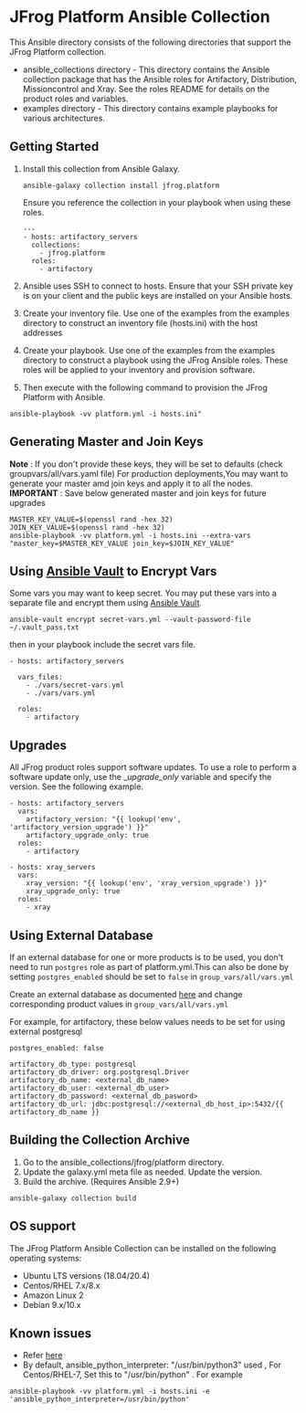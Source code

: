 # JFrog Platform Ansible Collection

This Ansible directory consists of the following directories that support the JFrog Platform collection.
 
 * ansible_collections directory - This directory contains the Ansible collection package that has the Ansible roles for Artifactory, Distribution, Missioncontrol and Xray. See the roles README for details on the product roles and variables.
 * examples directory - This directory contains example playbooks for various architectures.
 

 ## Getting Started
 
 1. Install this collection from Ansible Galaxy.
    
    ```
    ansible-galaxy collection install jfrog.platform
    ```
        
    Ensure you reference the collection in your playbook when using these roles.
        
    ```
    ---
    - hosts: artifactory_servers
      collections:
        - jfrog.platform
      roles:
        - artifactory
    
    ```
    
 2. Ansible uses SSH to connect to hosts. Ensure that your SSH private key is on your client and the public keys are installed on your Ansible hosts. 
 
 3. Create your inventory file. Use one of the examples from the examples directory to construct an inventory file (hosts.ini) with the host addresses
 
 4. Create your playbook. Use one of the examples from the examples directory to construct a playbook using the JFrog Ansible roles. These roles will be applied to your inventory and provision software.
 
 5. Then execute with the following command to provision the JFrog Platform with Ansible.
 
```
ansible-playbook -vv platform.yml -i hosts.ini"
```

## Generating Master and Join Keys
**Note** : If you don't provide these keys, they will be set to defaults (check groupvars/all/vars.yaml file)
For production deployments,You may want to generate your master amd join keys and apply it to all the nodes.
**IMPORTANT** : Save below generated master and join keys for future upgrades

```
MASTER_KEY_VALUE=$(openssl rand -hex 32)
JOIN_KEY_VALUE=$(openssl rand -hex 32)
ansible-playbook -vv platform.yml -i hosts.ini --extra-vars "master_key=$MASTER_KEY_VALUE join_key=$JOIN_KEY_VALUE"
```

## Using [Ansible Vault](https://docs.ansible.com/ansible/latest/user_guide/vault.html) to Encrypt Vars
Some vars you may want to keep secret. You may put these vars into a separate file and encrypt them using [Ansible Vault](https://docs.ansible.com/ansible/latest/user_guide/vault.html).

```
ansible-vault encrypt secret-vars.yml --vault-password-file ~/.vault_pass.txt
```

then in your playbook include the secret vars file.

```
- hosts: artifactory_servers

  vars_files:
    - ./vars/secret-vars.yml
    - ./vars/vars.yml

  roles:
    - artifactory
```

## Upgrades
All JFrog product roles support software updates. To use a role to perform a software update only, use the _<product>_upgrade_only_ variable and specify the version. See the following example.

```
- hosts: artifactory_servers
  vars:
    artifactory_version: "{{ lookup('env', 'artifactory_version_upgrade') }}"
    artifactory_upgrade_only: true
  roles:
    - artifactory

- hosts: xray_servers
  vars:
    xray_version: "{{ lookup('env', 'xray_version_upgrade') }}"
    xray_upgrade_only: true
  roles:
    - xray
```

## Using External Database
If an external database for one or more products is to be used, you don't need to run `postgres` role as part of platform.yml.This can also be done by setting  `postgres_enabled` should be set to `false` in `group_vars/all/vars.yml`

Create an external database as documented [here](https://www.jfrog.com/confluence/display/JFROG/PostgreSQL#PostgreSQL-CreatingtheArtifactoryPostgreSQLDatabase) and change corresponding product values in `group_vars/all/vars.yml`

For example, for artifactory, these below values needs to be set for using external postgresql

```
postgres_enabled: false

artifactory_db_type: postgresql
artifactory_db_driver: org.postgresql.Driver
artifactory_db_name: <external_db_name>
artifactory_db_user: <external_db_user>
artifactory_db_password: <external_db_pasword>
artifactory_db_url: jdbc:postgresql://<external_db_host_ip>:5432/{{ artifactory_db_name }}

```

## Building the Collection Archive
1. Go to the ansible_collections/jfrog/platform directory.
2. Update the galaxy.yml meta file as needed. Update the version.
3. Build the archive. (Requires Ansible 2.9+)
```
ansible-galaxy collection build
```

## OS support 
The JFrog Platform Ansible Collection can be installed on the following operating systems:

* Ubuntu LTS versions (18.04/20.4)
* Centos/RHEL 7.x/8.x
* Amazon Linux 2
* Debian 9.x/10.x

## Known issues
* Refer [here](https://github.com/jfrog/JFrog-Cloud-Installers/issues?q=is%3Aopen+is%3Aissue+label%3AAnsible)
* By default, ansible_python_interpreter: "/usr/bin/python3" used , For Centos/RHEL-7, Set this to "/usr/bin/python" . For example
```
ansible-playbook -vv platform.yml -i hosts.ini -e 'ansible_python_interpreter=/usr/bin/python'
```
